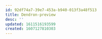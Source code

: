 ```yaml
---
id: 92df74a7-39e7-453a-b940-013f3a48f513
title: Dendron-preview
desc: ''
updated: 1611516193599
created: 1607127810303
---
```


